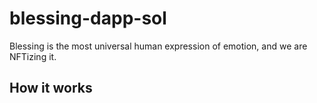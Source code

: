 # blessing-dapp-sol

Blessing is the most universal human expression of emotion, and we are NFTizing it.

## How it works
